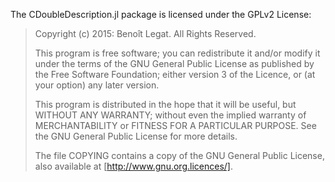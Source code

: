 The CDoubleDescription.jl package is licensed under the GPLv2 License:

> Copyright (c) 2015: Benoît Legat.
> All Rights Reserved.
>
> This program is free software; you can redistribute it and/or modify
> it under the terms of the GNU General Public License as published by
> the Free Software Foundation; either version 3 of the Licence, or
> (at your option) any later version.
>
> This program is distributed in the hope that it will be useful,
> but WITHOUT ANY WARRANTY; without even the implied warranty of
> MERCHANTABILITY or FITNESS FOR A PARTICULAR PURPOSE.  See the
> GNU General Public License for more details.
>
> The file COPYING contains a copy of the GNU General Public License,
> also available at [http://www.gnu.org.licences/].
